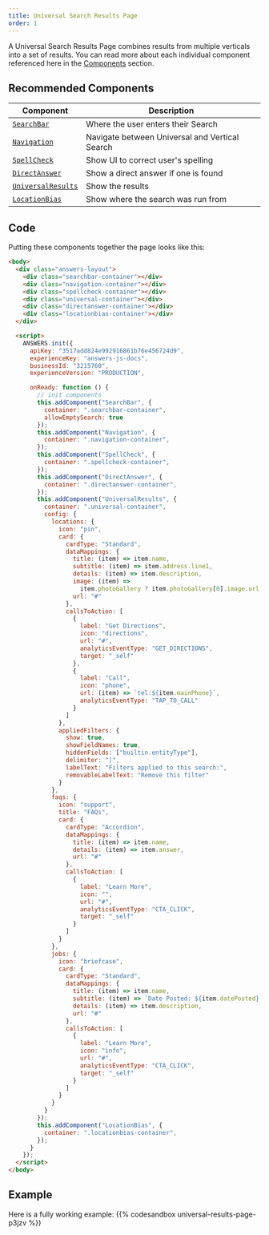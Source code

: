 ```yaml
---
title: Universal Search Results Page
order: 1
---
```


A Universal Search Results Page combines results from multiple verticals into a set of results. You can read more about each individual component referenced here in the [Components](../../components) section. 

## Recommended Components

| Component                                                | Description                                    |
| -------------------------------------------------------- | ---------------------------------------------- |
| [`SearchBar`](../../components/search-bar)        | Where the user enters their Search             |
| [`Navigation`](../../components/navigation)       | Navigate between Universal and Vertical Search |
| [`SpellCheck`](../../components/spell-check)        | Show UI to correct user's spelling             |
| [`DirectAnswer`](../../components/direct-answer)      | Show a direct answer if one is found           |
| [`UniversalResults`](../../components/universal-results) | Show the results                               |
| [`LocationBias`](../../components/location-bias)     | Show where the search was run from             |

## Code

Putting these components together the page looks like this:

```html title=universal-search.html
<body>
  <div class="answers-layout">
    <div class="searchbar-container"></div>
    <div class="navigation-container"></div>
    <div class="spellcheck-container"></div>
    <div class="universal-container"></div>
    <div class="directanswer-container"></div>
    <div class="locationbias-container"></div>
  </div>

  <script>
    ANSWERS.init({
      apiKey: "3517add824e992916861b76e456724d9",
      experienceKey: "answers-js-docs",
      businessId: "3215760",
      experienceVersion: "PRODUCTION",

      onReady: function () {
        // init components
        this.addComponent("SearchBar", {
          container: ".searchbar-container",
          allowEmptySearch: true
        });
        this.addComponent("Navigation", {
          container: ".navigation-container",
        });
        this.addComponent("SpellCheck", {
          container: ".spellcheck-container",
        });
        this.addComponent("DirectAnswer", {
          container: ".directanswer-container",
        });
        this.addComponent("UniversalResults", {
          container: ".universal-container",
          config: {
            locations: {
              icon: "pin",
              card: {
                cardType: "Standard",
                dataMappings: {
                  title: (item) => item.name,
                  subtitle: (item) => item.address.line1,
                  details: (item) => item.description,
                  image: (item) =>
                    item.photoGallery ? item.photoGallery[0].image.url : null,
                  url: "#"
                },
                callsToAction: [
                  {
                    label: "Get Directions",
                    icon: "directions",
                    url: "#",
                    analyticsEventType: "GET_DIRECTIONS",
                    target: "_self"
                  },
                  {
                    label: "Call",
                    icon: "phone",
                    url: (item) => `tel:${item.mainPhone}`,
                    analyticsEventType: "TAP_TO_CALL"
                  }
                ]
              },
              appliedFilters: {
                show: true,
                showFieldNames: true,
                hiddenFields: ["builtin.entityType"],
                delimiter: "|",
                labelText: "Filters applied to this search:",
                removableLabelText: "Remove this filter"
              }
            },
            faqs: {
              icon: "support",
              title: "FAQs",
              card: {
                cardType: "Accordion",
                dataMappings: {
                  title: (item) => item.name,
                  details: (item) => item.answer,
                  url: "#"
                },
                callsToAction: [
                  {
                    label: "Learn More",
                    icon: "",
                    url: "#",
                    analyticsEventType: "CTA_CLICK",
                    target: "_self"
                  }
                ]
              }
            },
            jobs: {
              icon: "briefcase",
              card: {
                cardType: "Standard",
                dataMappings: {
                  title: (item) => item.name,
                  subtitle: (item) => `Date Posted: ${item.datePosted}`,
                  details: (item) => item.description,
                  url: "#"
                },
                callsToAction: [
                  {
                    label: "Learn More",
                    icon: "info",
                    url: "#",
                    analyticsEventType: "CTA_CLICK",
                    target: "_self"
                  }
                ]
              }
            }
          }
        });
        this.addComponent("LocationBias", {
          container: ".locationbias-container",
        });
      }
    });
  </script>
</body>
```

## Example

Here is a fully working example:
{{% codesandbox universal-results-page-p3jzv %}}
